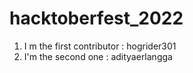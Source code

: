 # hacktoberfest_2022

1. I m the first contributor : hogrider301
2. I'm the second one : adityaerlangga
